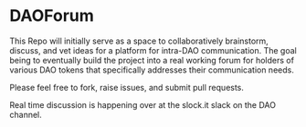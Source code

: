 # DAOForum
This Repo will initially serve as a space to collaboratively brainstorm, discuss, and vet ideas for a platform for intra-DAO communication. The goal being to eventually build the project into a real working forum for holders of various DAO tokens that specifically addresses their communication needs.

Please feel free to fork, raise issues, and submit pull requests.

Real time  discussion is happening over at the slock.it slack on the DAO channel.
